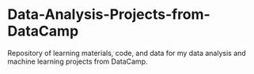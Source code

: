 # Data-Analysis-Projects-from-DataCamp
Repository of learning materials, code, and data for my data analysis and machine learning projects from DataCamp.
